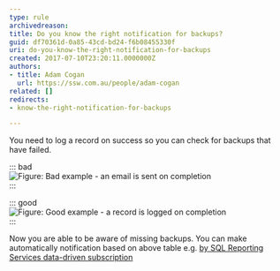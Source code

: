 ```yaml
---
type: rule
archivedreason: 
title: Do you know the right notification for backups?
guid: df70361d-0a85-43cd-bd24-f6b08455330f
uri: do-you-know-the-right-notification-for-backups
created: 2017-07-10T23:20:11.0000000Z
authors:
- title: Adam Cogan
  url: https://ssw.com.au/people/adam-cogan
related: []
redirects:
- know-the-right-notification-for-backups

---
```


You need to log a record on success so you can check for backups that have failed. 

<!--endintro-->


::: bad  
![Figure: Bad example - an email is sent on completion](backup\_notification\_bad.jpg)  
:::


::: good  
![Figure: Good example - a record is logged on completion](backup\_notification\_good.jpg)  
:::

Now you are able to be aware of missing backups. You can make automatically notification based on above table e.g. [by SQL Reporting Services data-driven subscription](https://www.ssw.com.au/ssw/KB/KB.aspx?KBID=Q1455840)
